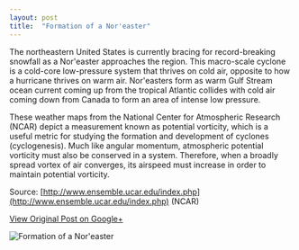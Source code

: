 ```yaml
---
layout: post
title:  "Formation of a Nor'easter"
---
```


The northeastern United States is currently bracing for record-breaking snowfall as a Nor'easter approaches the region. This macro-scale cyclone is a cold-core low-pressure system that thrives on cold air, opposite to how a hurricane thrives on warm air. Nor'easters form as warm Gulf Stream ocean current coming up from the tropical Atlantic collides with cold air coming down from Canada to form an area of intense low pressure.

These weather maps from the National Center for Atmospheric Research (NCAR) depict a measurement known as potential vorticity, which is a useful metric for studying the formation and development of cyclones (cyclogenesis). Much like angular momentum, atmospheric potential vorticity must also be conserved in a system. Therefore, when a broadly spread vortex of air converges, its airspeed must increase in order to maintain potential vorticity.

Source: [http://www.ensemble.ucar.edu/index.php](http://www.ensemble.ucar.edu/index.php) (NCAR)

[View Original Post on Google+](https://plus.google.com/+ColinSullender/posts/MpjVoAR7Kzx)

![Formation of a Nor'easter](/assets/img/2017-03-13-Nor'easter.gif)
